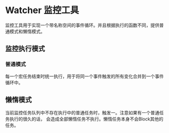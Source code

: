 # Watcher 监控工具
监控工具用于实现一个带名称空间的事件循环。并且根据执行的函数不同，提供普通模式和懒惰模式。

## 监控执行模式

### 普通模式
每一个宏任务结束时统一执行，用于将同一个事件触发的所有变化合并到一个事件循环中。

## 懒惰模式
当前监控任务队列中不存在执行中的普通任务时，触发一。注意如果有一个普通任务执行的很久的话，
会造成全部懒惰任务不执行。懒惰任务本身不会Block其他的任务。